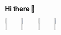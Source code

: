 ## Hi there 👋

<img src="https://cdn.jsdelivr.net/gh/devicons/devicon@latest/icons/html5/html5-original.svg" heigth="10%" width="10%"/>          
<img src="https://cdn.jsdelivr.net/gh/devicons/devicon@latest/icons/javascript/javascript-original.svg" heigth="10%" width="10%" />
<img src="https://cdn.jsdelivr.net/gh/devicons/devicon@latest/icons/react/react-original.svg" heigth="10%" width="10%"/>
<img src="https://cdn.jsdelivr.net/gh/devicons/devicon@latest/icons/tailwindcss/tailwindcss-original-wordmark.svg" heigth="10%" width="10%" />
          
